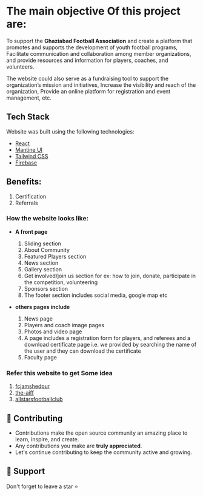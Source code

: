 
# The main objective Of this project are: 

To support the <b>Ghaziabad Football Association</b> and create a platform that promotes and supports the development of youth football programs, Facilitate communication and collaboration among member organizations, and provide resources and information for players, coaches, and volunteers.

The website could also serve as a fundraising tool to support the organization’s mission and initiatives, Increase the visibility and reach of the organization, Provide an online platform for registration and event management, etc.


## Tech Stack

Website was built using the following technologies:

- [React](https://reactjs.org/) 
- [Mantine UI](https://ui.mantine.dev/) 
- [Tailwind CSS](https://tailwindcss.com/) 
- [Firebase](https://firebase.google.com/)

## Benefits:

1. Certification
2. Referrals

### How the website looks like:

- **A front page**
    1. Sliding section
    2. About Community
    3. Featured Players section
    4. News section
    5. Gallery section
    6. Get involved/join us section for ex: how to join, donate, participate in the competition, volunteering
    7. Sponsors section
    8. The footer section includes social media, google map etc

- **others pages include**
   1. News page
   2. Players and coach image pages
   3. Photos and video page
   4. A page includes a registration form for players, and referees and a download certificate page i.e. we provided by searching the name of the user and they can download the certificate
   5. Faculty page


### Refer this website to get Some idea
   1. <a href="https://www.fcjamshedpur.com/">fcjamshedpur</a>
   2. <a href="https://www.the-aiff.com/">the-aiff</a>
   3. <a href="http://www.allstarsfootballclub.com/">allstarsfootballclub</a>
   
## 🧰 Contributing

- Contributions make the open source community an amazing place to learn, inspire, and create.
- Any contributions you make are **truly appreciated**.
- Let's continue contributing to keep the community active and growing.

## 🙏 Support

Don't forget to leave a star ⭐️


